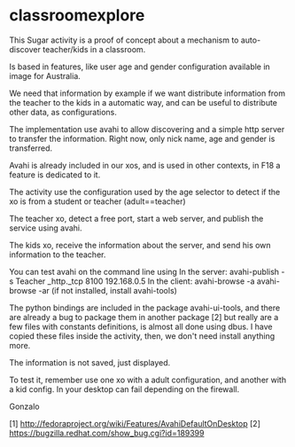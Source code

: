 classroomexplore
================

This Sugar activity is a proof of concept about
a mechanism to auto-discover teacher/kids in a classroom.

Is based in features, like user age and gender configuration available 
in image for Australia.

We need that information by example if we want distribute information
from the teacher to the kids in a automatic way, and can be useful
to distribute other data, as configurations.

The implementation use avahi to allow discovering
and a simple http server to transfer the information.
Right now, only nick name, age and gender is transferred.

Avahi is already included in our xos, and is used in other contexts,
in F18 a feature is dedicated to it.

The activity use the configuration used by the age selector to detect
if the xo is from a student or teacher (adult==teacher)

The teacher xo, detect a free port, start a web server, and publish
the service using avahi.

The kids xo, receive the information about the server, and send
his own information to the teacher.

You can test avahi on the command line using
In the server:
avahi-publish -s Teacher _http._tcp  8100 192.168.0.5
In the client:
avahi-browse -a
avahi-browse -ar
(if not installed, install avahi-tools)

The python bindings are included in the package avahi-ui-tools,
and there are already a bug to package them in another package [2]
but really are a few files with constants definitions,
is almost all done using dbus. I have copied these files inside the activity,
then, we don't need install anything more.

The information is not saved, just displayed.

To test it, remember use one xo with a adult configuration, and
another with a kid config. In your desktop can fail depending on the
firewall.

Gonzalo

[1] http://fedoraproject.org/wiki/Features/AvahiDefaultOnDesktop
[2] https://bugzilla.redhat.com/show_bug.cgi?id=189399
